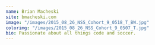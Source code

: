 ```yaml
---
name: Brian Macheski
site: bmacheski.com
image: "/images/2015_08_26_NSS_Cohort_9_0518_T_BW.jpg"
colorimg: "/images/2015_08_26_NSS_Cohort_9_0507_T.jpg"
bio: Passionate about all things code and soccer.
---
```


